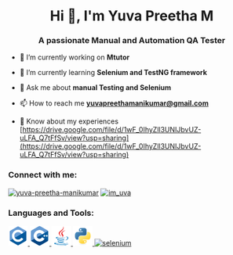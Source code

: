 <h1 align="center">Hi 👋, I'm Yuva Preetha M</h1>
<h3 align="center">A passionate Manual and Automation QA Tester</h3>

- 🔭 I’m currently working on **Mtutor**

- 🌱 I’m currently learning **Selenium and TestNG framework**

- 💬 Ask me about **manual Testing and Selenium**

- 📫 How to reach me **yuvapreethamanikumar@gmail.com**

- 📄 Know about my experiences [https://drive.google.com/file/d/1wF_0IhyZll3UNIJbvUZ-uLFA_Q7tFfSv/view?usp=sharing](https://drive.google.com/file/d/1wF_0IhyZll3UNIJbvUZ-uLFA_Q7tFfSv/view?usp=sharing)

<h3 align="left">Connect with me:</h3>
<p align="left">
<a href="https://linkedin.com/in/yuva-preetha-manikumar" target="blank"><img align="center" src="https://raw.githubusercontent.com/rahuldkjain/github-profile-readme-generator/master/src/images/icons/Social/linked-in-alt.svg" alt="yuva-preetha-manikumar" height="30" width="40" /></a>
<a href="https://instagram.com/im_uva" target="blank"><img align="center" src="https://raw.githubusercontent.com/rahuldkjain/github-profile-readme-generator/master/src/images/icons/Social/instagram.svg" alt="im_uva" height="30" width="40" /></a>
</p>

<h3 align="left">Languages and Tools:</h3>
<p align="left"> <a href="https://www.cprogramming.com/" target="_blank" rel="noreferrer"> <img src="https://raw.githubusercontent.com/devicons/devicon/master/icons/c/c-original.svg" alt="c" width="40" height="40"/> </a> <a href="https://www.w3schools.com/cpp/" target="_blank" rel="noreferrer"> <img src="https://raw.githubusercontent.com/devicons/devicon/master/icons/cplusplus/cplusplus-original.svg" alt="cplusplus" width="40" height="40"/> </a> <a href="https://www.java.com" target="_blank" rel="noreferrer"> <img src="https://raw.githubusercontent.com/devicons/devicon/master/icons/java/java-original.svg" alt="java" width="40" height="40"/> </a> <a href="https://www.python.org" target="_blank" rel="noreferrer"> <img src="https://raw.githubusercontent.com/devicons/devicon/master/icons/python/python-original.svg" alt="python" width="40" height="40"/> </a> <a href="https://www.selenium.dev" target="_blank" rel="noreferrer"> <img src="https://raw.githubusercontent.com/detain/svg-logos/780f25886640cef088af994181646db2f6b1a3f8/svg/selenium-logo.svg" alt="selenium" width="40" height="40"/> </a> </p>
